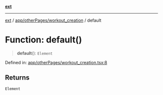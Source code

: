 [**ext**](../../../../README.md)

***

[ext](../../../../README.md) / [app/otherPages/workout\_creation](../README.md) / default

# Function: default()

> **default**(): `Element`

Defined in: [app/otherPages/workout\_creation.tsx:8](https://github.com/Dion-Krasniqi/workout-tracker/blob/d35cdad79815d530f1000c93f7ff12a99e28154b/Ext/app/otherPages/workout_creation.tsx#L8)

## Returns

`Element`
